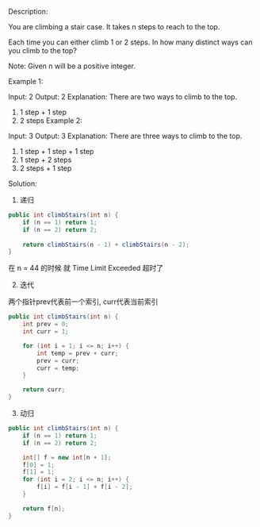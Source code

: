 Description:

You are climbing a stair case. It takes n steps to reach to the top.

Each time you can either climb 1 or 2 steps. In how many distinct ways can you climb to the top?

Note: Given n will be a positive integer.

Example 1:

Input: 2
Output: 2
Explanation: There are two ways to climb to the top.
1. 1 step + 1 step
2. 2 steps
Example 2:

Input: 3
Output: 3
Explanation: There are three ways to climb to the top.
1. 1 step + 1 step + 1 step
2. 1 step + 2 steps
3. 2 steps + 1 step

Solution:

1. 递归

```java
public int climbStairs(int n) {
    if (n == 1) return 1;
    if (n == 2) return 2;
    
    return climbStairs(n - 1) + climbStairs(n - 2);
}
```
在 n = 44 的时候 就 Time Limit Exceeded 超时了

2. 迭代

两个指针prev代表前一个索引, curr代表当前索引
```java
public int climbStairs(int n) {
	int prev = 0;
	int curr = 1;

	for (int i = 1; i <= n; i++) {
		int temp = prev + curr;
		prev = curr;
		curr = temp;
	}

	return curr;
}
```

3. 动归
```java
public int climbStairs(int n) {
	if (n == 1) return 1;
	if (n == 2) return 2;

	int[] f = new int[n + 1];
	f[0] = 1;
	f[1] = 1;
	for (int i = 2; i <= n; i++) {
		f[i] = f[i - 1] + f[i - 2];
	}

	return f[n];
}
```